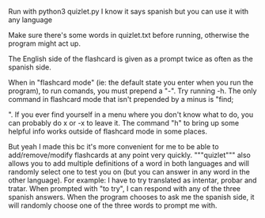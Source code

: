 Run with python3 quizlet.py
I know it says spanish but you can use it with any language

Make sure there's some words in quizlet.txt before running, otherwise the program might act up.

The English side of the flashcard is given as a prompt twice as often as the spanish side.

When in "flashcard mode" (ie: the default state you enter when you run the program), to run comands, you must prepend a "-". Try running -h.
The only command in flashcard mode that isn't prepended by a minus is "find;<search query>".
If you ever find yourself in a menu where you don't know what to do, you can probably do x or -x to leave it.
The command "h" to bring up some helpful info works outside of flashcard mode in some places.

But yeah I made this bc it's more convenient for me to be able to add/remove/modify flashcards at any point very quickly. """quizlet""" also allows you to add multiple definitions of a word in both languages and will randomly select one to test you on (but you can answer in any word in the other language). For example: I have to try translated as intentar, probar and tratar. When prompted with "to try", I can respond with any of the three spanish answers. When the program chooses to ask me the spanish side, it will randomly choose one of the three words to prompt me with.
